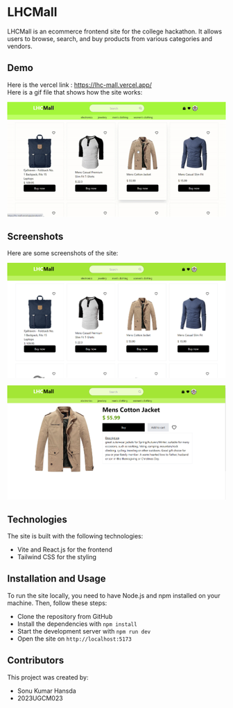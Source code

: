 # LHCMall

LHCMall is an ecommerce frontend site for the college hackathon. It allows users to browse, search, and buy products from various categories and vendors.

## Demo
Here is the vercel link : https://lhc-mall.vercel.app/ <br>
Here is a gif file that shows how the site works:

![Gif Video](https://github.com/Sonu-Hansda/lhc-mall/blob/main/vid.gif)

## Screenshots

Here are some screenshots of the site:

![Screenshot 1](https://github.com/Sonu-Hansda/lhc-mall/blob/main/image01.png)

![Screenshot 2](https://github.com/Sonu-Hansda/lhc-mall/blob/main/image02.png)

## Technologies

The site is built with the following technologies:

- Vite and React.js for the frontend
- Tailwind CSS for the styling

## Installation and Usage

To run the site locally, you need to have Node.js and npm installed on your machine. Then, follow these steps:

- Clone the repository from GitHub
- Install the dependencies with `npm install`
- Start the development server with `npm run dev`
- Open the site on `http://localhost:5173`

## Contributors

This project was created by:

- Sonu Kumar Hansda
- 2023UGCM023
